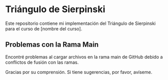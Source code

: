# Triángulo de Sierpinski

Este repositorio contiene mi implementación del Triángulo de Sierpinski para el curso de [nombre del curso].

## Problemas con la Rama Main

Encontré problemas al cargar archivos en la rama main de GitHub debido a conflictos de fusión con las ramas.

Gracias por su comprensión. Si tiene sugerencias, por favor, avíseme.

